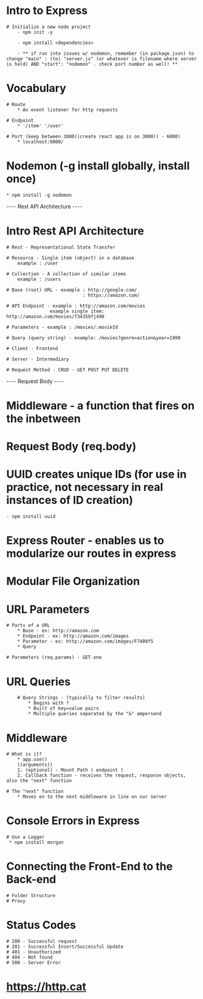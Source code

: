 # Intro to Express

    # Initialize a new node project
        - npm init -y
        
        - npm install <dependencies>

        - ** if run into issues w/ nodemon, remember (in package.json) to change "main" : (to) "server.js" (or whatever is filename where server is held) AND "start": "nodemon" . check port number as well! **

# Vocabulary

    # Route
        * An event listener for http requests

    # Endpoint
        * '/item' '/user'

    # Port (keep between 3000((create react app is on 3000)) - 6000)
        * localhost:9000/

# Nodemon (-g install globally, install once)
    * npm install -g nodemon

---- Rest API Architecture ----

# Intro Rest API Architecture

    # Rest - Representational State Transfer

    # Resource - Single item (object) in a database
        example : /user

    # Collection - A collection of similar items
        example : /users

    # Base (root) URL - example : http://google.com/ 
                                : https://amazon.com/

    # API Endpoint - example : http://amazon.com/movies
                    example single item: http://amazon.com/movies/f34359fj490

    # Parameters - example : /movies/:movieId

    # Query (query string) - example: /movies?genre=action&year=1999

    # Client - Frontend

    # Server - Intermediary

    # Request Method - CRUD - GET POST PUT DELETE

---- Request Body ----

# Middleware - a function that fires on the inbetween

# Request Body (req.body)

# UUID creates unique IDs (for use in practice, not necessary in real instances of ID creation)
    - npm install uuid

# Express Router - enables us to modularize our routes in express

# Modular File Organization

# URL Parameters

    # Parts of a URL
        * Base - ex: http://amazon.com
        * Endpoint - ex: http://amazon.com/images
        * Parameter - ex: http://amazon.com/images/F7489f5
        * Query

    # Parameters (req.params) - GET one

# URL Queries

        # Query Strings - (typically to filter results)
            * Begins with ?
            * Built of key=value pairs
            * Multiple queries separated by the "&" ampersand

# Middleware

    # What is it?
        * app.use()
        ((arguments))
        1. (optional) - Mount Path ( endpoint )
        2. Callback function - receives the request, response objects, also the "next" function

    # The "next" function
        * Moves on to the next middleware in line on our server

# Console Errors in Express

    # Use a Logger
     * npm install morgan

# Connecting the Front-End to the Back-end

    # Folder Structure
    # Proxy

# Status Codes

    # 200 - Successful request
    # 201 - Successful Insert/Successful Update
    # 401 - Unauthorized
    # 404 - Not found
    # 500 - Server Error
#   https://http.cat



